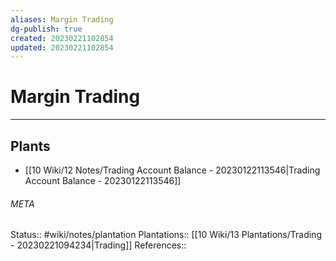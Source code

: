 ```yaml
---
aliases: Margin Trading
dg-publish: true
created: 20230221102854
updated: 20230221102854
---
```

# Margin Trading
---



## Plants
- [[10 Wiki/12 Notes/Trading Account Balance - 20230122113546\|Trading Account Balance - 20230122113546]]




###### META
Status:: #wiki/notes/plantation
Plantations:: [[10 Wiki/13 Plantations/Trading - 20230221094234\|Trading]]
References:: 

